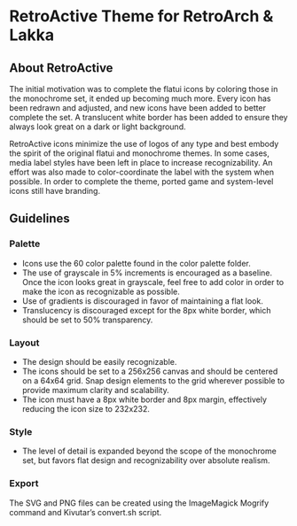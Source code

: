 RetroActive Theme for RetroArch & Lakka
====================

About RetroActive
-----------------

The initial motivation was to complete the flatui icons by coloring those in the monochrome set, it ended up becoming much more. Every icon has been redrawn and adjusted, and new icons have been added to better complete the set. A translucent white border has been added to ensure they always look great on a dark or light background.

RetroActive icons minimize the use of logos of any type and best embody the spirit of the original flatui and monochrome themes. In some cases, media label styles have been left in place to increase recognizability. An effort was also made to color-coordinate the label with the system when possible. In order to complete the theme, ported game and system-level icons still have branding.  


Guidelines
----------

### Palette

 * Icons use the 60 color palette found in the color palette folder. 
 * The use of grayscale in 5% increments is encouraged as a baseline.  Once the icon looks great in grayscale, feel free to add color in order to make the icon as recognizable as possible.
 * Use of gradients is discouraged in favor of maintaining a flat look.
 * Translucency is discouraged except for the 8px white border, which should be set to 50% transparency. 

### Layout

 * The design should be easily recognizable.
 * The icons should be set to a 256x256 canvas and should be centered on a 64x64 grid. Snap design elements to the grid wherever possible to provide maximum clarity and scalability.
 * The icon must have a 8px white border and 8px margin, effectively reducing the icon size to 232x232.
 
### Style

 * The level of detail is expanded beyond the scope of the monochrome set, but favors flat design and recognizability over absolute realism.

### Export
The SVG and PNG files can be created using the ImageMagick Mogrify command and Kivutar’s convert.sh script.
